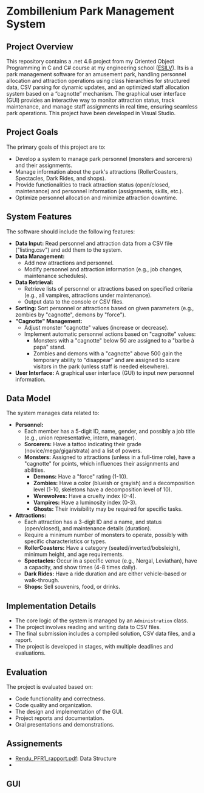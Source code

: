 #   Zombillenium Park Management System

##   Project Overview

This repository contains a .net 4.6 project from my Oriented Object Programming in C and C# course at my engineering school ([ESILV](https://www.esilv.fr)). 
Its is a park management software for an amusement park, handling personnel allocation and attraction operations using class hierarchies for structured data, CSV parsing for dynamic updates, and an optimized staff allocation system based on a “cagnotte” mechanism. 
The graphical user interface (GUI) provides an interactive way to monitor attraction status, track maintenance, and manage staff assignments in real time, ensuring seamless park operations.
This project have been developed in Visual Studio.

##   Project Goals

The primary goals of this project are to:

* Develop a system to manage park personnel (monsters and sorcerers) and their assignments.
* Manage information about the park's attractions (RollerCoasters, Spectacles, Dark Rides, and shops).
* Provide functionalities to track attraction status (open/closed, maintenance) and personnel information (assignments, skills, etc.).
* Optimize personnel allocation and minimize attraction downtime.

##   System Features

The software should include the following features:

* **Data Input:** Read personnel and attraction data from a CSV file ("listing.csv") and add them to the system.
* **Data Management:**
    * Add new attractions and personnel.
    * Modify personnel and attraction information (e.g., job changes, maintenance schedules).
* **Data Retrieval:**
    * Retrieve lists of personnel or attractions based on specified criteria (e.g., all vampires, attractions under maintenance).
    * Output data to the console or CSV files.
* **Sorting:** Sort personnel or attractions based on given parameters (e.g., zombies by "cagnotte", demons by "force").
* **"Cagnotte" Management:**
    * Adjust monster "cagnotte" values (increase or decrease).
    * Implement automatic personnel actions based on "cagnotte" values:
        * Monsters with a "cagnotte" below 50 are assigned to a "barbe à papa" stand.
        * Zombies and demons with a "cagnotte" above 500 gain the temporary ability to "disappear" and are assigned to scare visitors in the park (unless staff is needed elsewhere).
* **User Interface:** A graphical user interface (GUI) to input new personnel information.

##   Data Model

The system manages data related to:

* **Personnel:**
    * Each member has a 5-digit ID, name, gender, and possibly a job title (e.g., union representative, intern, manager).
    * **Sorcerers:** Have a tattoo indicating their grade (novice/mega/giga/strata) and a list of powers.
    * **Monsters:** Assigned to attractions (unless in a full-time role), have a "cagnotte" for points, which influences their assignments and abilities.
        * **Demons:** Have a "force" rating (1-10).
        * **Zombies:** Have a color (blueish or grayish) and a decomposition level (1-10, skeletons have a decomposition level of 10).
        * **Werewolves:** Have a cruelty index (0-4).
        * **Vampires:** Have a luminosity index (0-3).
        * **Ghosts:** Their invisibility may be required for specific tasks.
* **Attractions:**
    * Each attraction has a 3-digit ID and a name, and status (open/closed), and maintenance details (duration).
    * Require a minimum number of monsters to operate, possibly with specific characteristics or types.
    * **RollerCoasters:** Have a category (seated/inverted/bobsleigh), minimum height, and age requirements.
    * **Spectacles:** Occur in a specific venue (e.g., Nergal, Leviathan), have a capacity, and show times (4-8 times daily).
    * **Dark Rides:** Have a ride duration and are either vehicle-based or walk-through.
    * **Shops:** Sell souvenirs, food, or drinks.

##   Implementation Details

* The core logic of the system is managed by an `Administration` class.
* The project involves reading and writing data to CSV files.
* The final submission includes a compiled solution, CSV data files, and a report.
* The project is developed in stages, with multiple deadlines and evaluations.

##   Evaluation

The project is evaluated based on:

* Code functionality and correctness.
* Code quality and organization.
* The design and implementation of the GUI.
* Project reports and documentation.
* Oral presentations and demonstrations.

##   Assignements

* [Rendu_PFR1_rapport.pdf](https://github.com/Hugo-Perr/2017-2018-ESILV_Management_Software_in_C/blob/master/Rendu_PFR1_rapport.pdf): Data Structure
* 



##   GUI 
